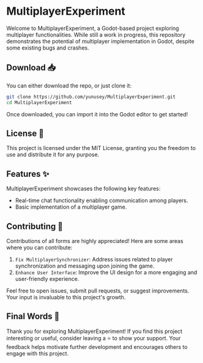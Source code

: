 # MultiplayerExperiment

Welcome to MultiplayerExperiment, a Godot-based project exploring multiplayer functionalities. While still a work in progress, this repository demonstrates the potential of multiplayer implementation in Godot, despite some existing bugs and crashes.

## Download 📥
You can either download the repo, or just clone it:

```bash
git clone https://github.com/yunusey/MultiplayerExperiment.git
cd MultiplayerExperiment
```

Once downloaded, you can import it into the Godot editor to get started!

## License 📃
This project is licensed under the MIT License, granting you the freedom to use and distribute it for any purpose.

## Features ✨
MultiplayerExperiment showcases the following key features:
- Real-time chat functionality enabling communication among players.
- Basic implementation of a multiplayer game.

## Contributing 🤝
Contributions of all forms are highly appreciated! Here are some areas where you can contribute:
1. `Fix MultiplayerSynchronizer`: Address issues related to player synchronization and messaging upon joining the game.
2. `Enhance User Interface`: Improve the UI design for a more engaging and user-friendly experience.

Feel free to open issues, submit pull requests, or suggest improvements. Your input is invaluable to this project's growth.

## Final Words 💬
Thank you for exploring MultiplayerExperiment! If you find this project interesting or useful, consider leaving a ⭐️ to show your support. Your feedback helps motivate further development and encourages others to engage with this project.
